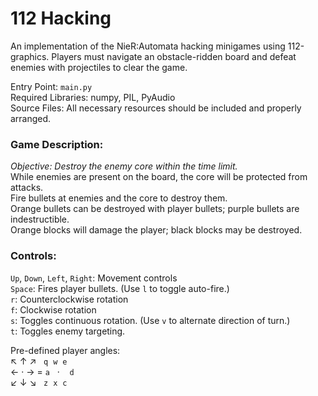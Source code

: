 # 112 Hacking
An implementation of the NieR:Automata hacking minigames using 112-graphics. Players must navigate an obstacle-ridden board and defeat enemies with projectiles to clear the game.  

Entry Point: `main.py`  
Required Libraries: numpy, PIL, PyAudio  
Source Files: All necessary resources should be included and properly arranged.  

### Game Description:  
*Objective: Destroy the enemy core within the time limit.*  
While enemies are present on the board, the core will be protected from attacks.  
Fire bullets at enemies and the core to destroy them.  
Orange bullets can be destroyed with player bullets; purple bullets are indestructible.  
Orange blocks will damage the player; black blocks may be destroyed.  

### Controls:  
`Up`, `Down`, `Left`, `Right`: Movement controls  
`Space`: Fires player bullets. (Use `l` to toggle auto-fire.)  
`r`: Counterclockwise rotation  
`f`: Clockwise rotation  
`s`: Toggles continuous rotation. (Use `v` to alternate direction of turn.)  
`t`: Toggles enemy targeting.

Pre-defined player angles:  
↖ ↑ ↗   `q`  `w`  `e`  
← · → = `a`   ·    `d`  
↙ ↓ ↘   `z`  `x`  `c`  